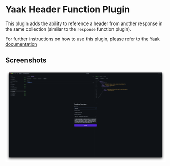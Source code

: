 # Yaak Header Function Plugin

This plugin adds the ability to reference a header from another response in the same collection (similar to the `response` function plugin).

For further instructions on how to use this plugin, please refer to the [Yaak documentation](https://feedback.yaak.app/help/articles/6911763-quick-start)

## Screenshots

![Header Function Plugin](./assets/screenshot.png)
